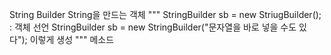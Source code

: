 String Builder
String을 만드는 객체
"""
StringBuilder sb = new StriugBuilder(); : 객체 선언
StringBuilder sb = new StringBuilder("문자열을 바로 넣을 수도 있다");
이렇게 생성
"""
메소드
